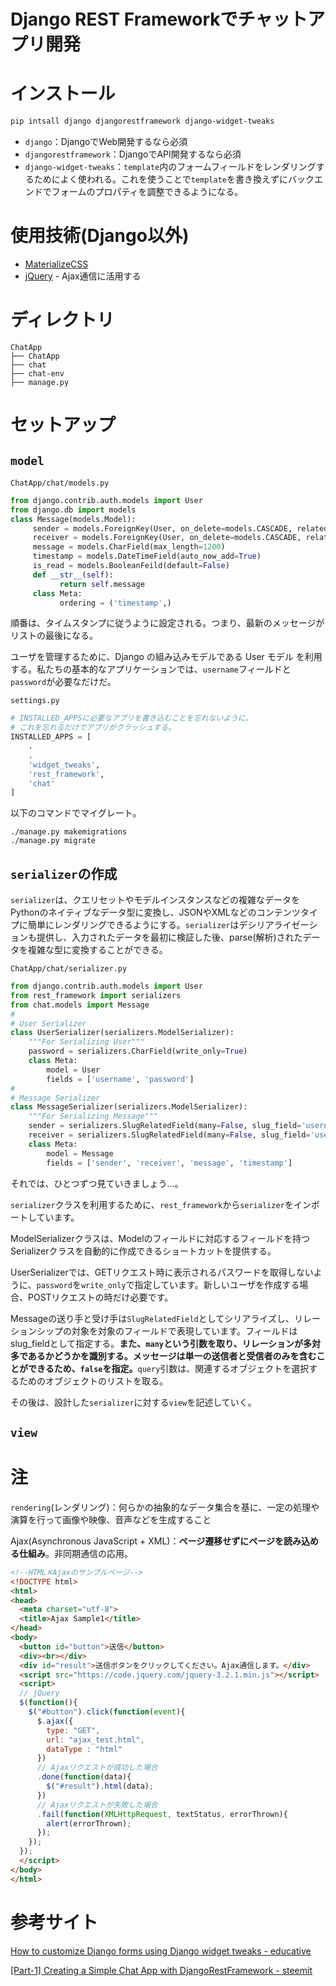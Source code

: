 # Django REST Frameworkでチャットアプリ開発

# インストール

```powershell
pip intsall django djangorestframework django-widget-tweaks
```

* `django`：DjangoでWeb開発するなら必須
* `djangorestframework`：DjangoでAPI開発するなら必須
* `django-widget-tweaks`：`template`内のフォームフィールドをレンダリングするためによく使われる。これを使うことで`template`を書き換えずにバックエンドでフォームのプロパティを調整できるようになる。

# 使用技術(Django以外)

* [MaterializeCSS](https://materializecss.com/)
* [jQuery](https://jquery.com/) - Ajax通信に活用する

# ディレクトリ

```
ChatApp
├── ChatApp
├── chat
├── chat-env
├── manage.py
```

# セットアップ

## `model`

`ChatApp/chat/models.py`

```py
from django.contrib.auth.models import User
from django.db import models
class Message(models.Model):
     sender = models.ForeignKey(User, on_delete=models.CASCADE, related_name='sender')        
     receiver = models.ForeignKey(User, on_delete=models.CASCADE, related_name='receiver')        
     message = models.CharField(max_length=1200)
     timestamp = models.DateTimeField(auto_now_add=True)
     is_read = models.BooleanFeild(default=False)
     def __str__(self):
           return self.message
     class Meta:
           ordering = ('timestamp',)
```

順番は、タイムスタンプに従うように設定される。つまり、最新のメッセージがリストの最後になる。

ユーザを管理するために、Django の組み込みモデルである User モデル を利用する。私たちの基本的なアプリケーションでは、`username`フィールドと`password`が必要なだけだ。

`settings.py`

```py
# INSTALLED_APPSに必要なアプリを書き込むことを忘れないように。
# これを忘れるだけでアプリがクラッシュする。
INSTALLED_APPS = [
    .
    .
    'widget_tweaks',
    'rest_framework',
    'chat'
]
```

以下のコマンドでマイグレート。

```
./manage.py makemigrations
./manage.py migrate
```

## `serializer`の作成

`serializer`は、クエリセットやモデルインスタンスなどの複雑なデータをPythonのネイティブなデータ型に変換し、JSONやXMLなどのコンテンツタイプに簡単にレンダリングできるようにする。`serializer`はデシリアライゼーションも提供し、入力されたデータを最初に検証した後、parse(解析)されたデータを複雑な型に変換することができる。

`ChatApp/chat/serializer.py`

```py
from django.contrib.auth.models import User
from rest_framework import serializers
from chat.models import Message
# 
# User Serializer
class UserSerializer(serializers.ModelSerializer):
    """For Serializing User"""
    password = serializers.CharField(write_only=True)
    class Meta:
        model = User
        fields = ['username', 'password']
# 
# Message Serializer
class MessageSerializer(serializers.ModelSerializer):
    """For Serializing Message"""
    sender = serializers.SlugRelatedField(many=False, slug_field='username', queryset=User.objects.all())
    receiver = serializers.SlugRelatedField(many=False, slug_field='username', queryset=User.objects.all())
    class Meta:
        model = Message
        fields = ['sender', 'receiver', 'message', 'timestamp']
```

それでは、ひとつずつ見ていきましょう...。

`serializer`クラスを利用するために、`rest_framework`から`serializer`をインポートしています。

ModelSerializerクラスは、Modelのフィールドに対応するフィールドを持つSerializerクラスを自動的に作成できるショートカットを提供する。

UserSerializerでは、GETリクエスト時に表示されるパスワードを取得しないように、`password`を`write_only`で指定しています。新しいユーザを作成する場合、POSTリクエストの時だけ必要です。

Messageの送り手と受け手は`SlugRelatedField`としてシリアライズし、リレーションシップの対象を対象のフィールドで表現しています。フィールドはslug_fieldとして指定する。**また、`many`という引数を取り、リレーションが多対多であるかどうかを識別する。メッセージは単一の送信者と受信者のみを含むことができるため、`false`を指定。**`query`引数は、関連するオブジェクトを選択するためのオブジェクトのリストを取る。

その後は、設計した`serializer`に対する`view`を記述していく。

## `view`

# 注

`rendering`(レンダリング)：何らかの抽象的なデータ集合を基に、一定の処理や演算を行って画像や映像、音声などを生成すること

Ajax(Asynchronous JavaScript + XML)：**ページ遷移せずにページを読み込める仕組み**。非同期通信の応用。

```html
<!--HTML✕Ajaxのサンプルページ-->
<!DOCTYPE html>
<html>
<head>
  <meta charset="utf-8">
  <title>Ajax Sample1</title>
</head>
<body>
  <button id="button">送信</button>
  <div><br></div>
  <div id="result">送信ボタンをクリックしてください。Ajax通信します。</div>
  <script src="https://code.jquery.com/jquery-3.2.1.min.js"></script>
  <script>
  // jQuery
  $(function(){
    $("#button").click(function(event){
      $.ajax({
        type: "GET",
        url: "ajax_test.html",
        dataType : "html"
      })
      // Ajaxリクエストが成功した場合
      .done(function(data){
        $("#result").html(data);
      })
      // Ajaxリクエストが失敗した場合
      .fail(function(XMLHttpRequest, textStatus, errorThrown){
        alert(errorThrown);
      });
    });
  });
  </script>
</body>
</html>
```

# 参考サイト

[How to customize Django forms using Django widget tweaks - educative](https://www.educative.io/edpresso/how-to-customize-django-forms-using-django-widget-tweaks)

[[Part-1] Creating a Simple Chat App with DjangoRestFramework - steemit](https://steemit.com/utopian-io/@ajmaln/part-1-creating-a-simple-chat-app-with-djangorestframework)